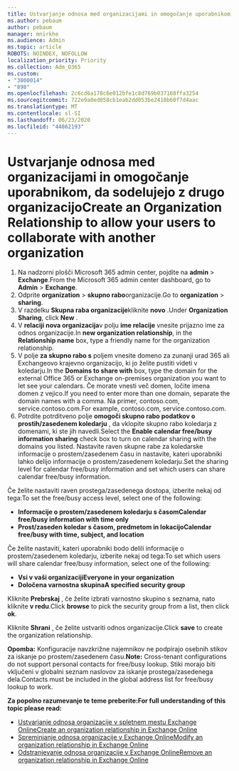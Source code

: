 ```yaml
---
title: Ustvarjanje odnosa med organizacijami in omogočanje uporabnikom, da sodelujejo z drugo organizacijo
ms.author: pebaum
author: pebaum
manager: mnirkhe
ms.audience: Admin
ms.topic: article
ROBOTS: NOINDEX, NOFOLLOW
localization_priority: Priority
ms.collection: Adm_O365
ms.custom:
- "3800014"
- "898"
ms.openlocfilehash: 2c6cd6a178c6e012bfe1c8d769b037168ffa3254
ms.sourcegitcommit: 722e9a0ed058cb1eab2dd053be2418b60f7d4aac
ms.translationtype: MT
ms.contentlocale: sl-SI
ms.lasthandoff: 06/23/2020
ms.locfileid: "44862193"
---
```

# <a name="create-an-organization-relationship-to-allow-your-users-to-collaborate-with-another-organization"></a><span data-ttu-id="d06d6-102">Ustvarjanje odnosa med organizacijami in omogočanje uporabnikom, da sodelujejo z drugo organizacijo</span><span class="sxs-lookup"><span data-stu-id="d06d6-102">Create an Organization Relationship to allow your users to collaborate with another organization</span></span>

1. <span data-ttu-id="d06d6-103">Na nadzorni plošči Microsoft 365 admin center, pojdite na **admin**  >  **Exchange**.</span><span class="sxs-lookup"><span data-stu-id="d06d6-103">From the Microsoft 365 admin center dashboard, go to **Admin** > **Exchange**.</span></span>
2. <span data-ttu-id="d06d6-104">Odprite **organization**  >  **skupno rabo**organizacije.</span><span class="sxs-lookup"><span data-stu-id="d06d6-104">Go to **organization** > **sharing**.</span></span>
3. <span data-ttu-id="d06d6-105">V razdelku **Skupna raba organizacije**kliknite **novo** .</span><span class="sxs-lookup"><span data-stu-id="d06d6-105">Under **Organization Sharing**, click **New** .</span></span>
4. <span data-ttu-id="d06d6-106">V **relaciji nova organizacija**v polju **ime relacije** vnesite prijazno ime za odnos organizacije.</span><span class="sxs-lookup"><span data-stu-id="d06d6-106">In **new organization relationship**, in the **Relationship name** box, type a friendly name for the organization relationship.</span></span>
5. <span data-ttu-id="d06d6-107">V polje **za skupno rabo s** poljem vnesite domeno za zunanji urad 365 ali Exchangeovo krajevno organizacijo, ki jo želite pustiti videti v koledarju.</span><span class="sxs-lookup"><span data-stu-id="d06d6-107">In the **Domains to share with** box, type the domain for the external Office 365 or Exchange on-premises organization you want to let see your calendars.</span></span> <span data-ttu-id="d06d6-108">Če morate vnesti več domen, ločite imena domen z vejico.</span><span class="sxs-lookup"><span data-stu-id="d06d6-108">If you need to enter more than one domain, separate the domain names with a comma.</span></span> <span data-ttu-id="d06d6-109">Na primer, contoso.com, service.contoso.com.</span><span class="sxs-lookup"><span data-stu-id="d06d6-109">For example, contoso.com, service.contoso.com.</span></span>
6. <span data-ttu-id="d06d6-110">Potrdite potrditveno polje **omogoči skupno rabo podatkov o prostih/zasedenem koledarju** , da vklopite skupno rabo koledarja z domenami, ki ste jih navedli.</span><span class="sxs-lookup"><span data-stu-id="d06d6-110">Select the **Enable calendar free/busy information sharing** check box to turn on calendar sharing with the domains you listed.</span></span> <span data-ttu-id="d06d6-111">Nastavite raven skupne rabe za koledarske informacije o prostem/zasedenem času in nastavite, kateri uporabniki lahko delijo informacije o prostem/zasedenem koledarju.</span><span class="sxs-lookup"><span data-stu-id="d06d6-111">Set the sharing level for calendar free/busy information and set which users can share calendar free/busy information.</span></span>  

<span data-ttu-id="d06d6-112">Če želite nastaviti raven prostega/zasedenega dostopa, izberite nekaj od tega:</span><span class="sxs-lookup"><span data-stu-id="d06d6-112">To set the free/busy access level, select one of the following:</span></span>

- <span data-ttu-id="d06d6-113">**Informacije o prostem/zasedenem koledarju s časom**</span><span class="sxs-lookup"><span data-stu-id="d06d6-113">**Calendar free/busy information with time only**</span></span>
- <span data-ttu-id="d06d6-114">**Prost/zaseden koledar s časom, predmetom in lokacijo**</span><span class="sxs-lookup"><span data-stu-id="d06d6-114">**Calendar free/busy with time, subject, and location**</span></span>  

 <span data-ttu-id="d06d6-115">Če želite nastaviti, kateri uporabniki bodo delili informacije o prostem/zasedenem koledarju, izberite nekaj od tega:</span><span class="sxs-lookup"><span data-stu-id="d06d6-115">To set which users will share calendar free/busy information, select one of the following:</span></span>

- <span data-ttu-id="d06d6-116">**Vsi v vaši organizaciji**</span><span class="sxs-lookup"><span data-stu-id="d06d6-116">**Everyone in your organization**</span></span>
- <span data-ttu-id="d06d6-117">**Določena varnostna skupina**</span><span class="sxs-lookup"><span data-stu-id="d06d6-117">**A specified security group**</span></span>  

<span data-ttu-id="d06d6-118">Kliknite **Prebrskaj** , če želite izbrati varnostno skupino s seznama, nato kliknite **v redu**.</span><span class="sxs-lookup"><span data-stu-id="d06d6-118">Click **browse** to pick the security group from a list, then click **ok**.</span></span>

<span data-ttu-id="d06d6-119">Kliknite **Shrani** , če želite ustvariti odnos organizacije.</span><span class="sxs-lookup"><span data-stu-id="d06d6-119">Click **save** to create the organization relationship.</span></span>  

<span data-ttu-id="d06d6-120">**Opomba:** Konfiguracije navzkrižne najemnikov ne podpirajo osebnih stikov za iskanje po prostem/zasedenem času.</span><span class="sxs-lookup"><span data-stu-id="d06d6-120">**Note:** Cross-tenant configurations do not support personal contacts for free/busy lookup.</span></span> <span data-ttu-id="d06d6-121">Stiki morajo biti vključeni v globalni seznam naslovov za iskanje prostega/zasedenega dela.</span><span class="sxs-lookup"><span data-stu-id="d06d6-121">Contacts must be included in the global address list for free/busy lookup to work.</span></span>

<span data-ttu-id="d06d6-122">**Za popolno razumevanje te teme preberite:**</span><span class="sxs-lookup"><span data-stu-id="d06d6-122">**For full understanding of this topic please read:**</span></span>

- [<span data-ttu-id="d06d6-123">Ustvarjanje odnosa organizacije v spletnem mestu Exchange Online</span><span class="sxs-lookup"><span data-stu-id="d06d6-123">Create an organization relationship in Exchange Online</span></span>](https://docs.microsoft.com/exchange/sharing/organization-relationships/create-an-organization-relationship)
- [<span data-ttu-id="d06d6-124">Spreminjanje odnosa organizacije v Exchange Online</span><span class="sxs-lookup"><span data-stu-id="d06d6-124">Modify an organization relationship in Exchange Online</span></span>](https://docs.microsoft.com/exchange/sharing/organization-relationships/modify-an-organization-relationship)
- [<span data-ttu-id="d06d6-125">Odstranjevanje odnosa organizacije v Exchange Online</span><span class="sxs-lookup"><span data-stu-id="d06d6-125">Remove an organization relationship in Exchange Online</span></span>](https://docs.microsoft.com/exchange/sharing/organization-relationships/remove-an-organization-relationship)

